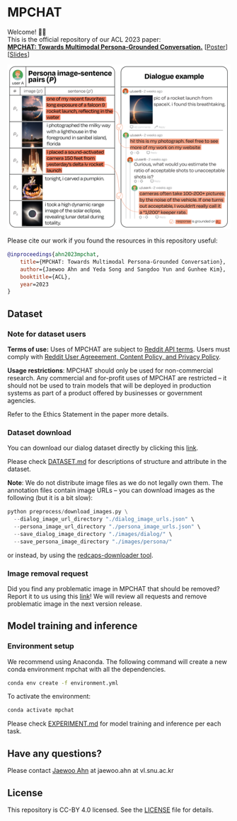 # MPCHAT

Welcome! 👋🏻\
This is the official repository of our ACL 2023 paper: \
**[MPCHAT: Towards Multimodal Persona-Grounded Conversation.](https://aclanthology.org/2023.acl-long.189/)** [[Poster](https://drive.google.com/file/d/1THxA0WcQzuQIM-omBNYiFCytBNftlIOz/view?usp=sharing)] [[Slides](https://drive.google.com/file/d/1ZplE-6PM45A23KYYceV9geMRx_itfG8k/view?usp=drive_link)]

![dialogue illustration](assets/cover.png)

Please cite our work if you found the resources in this repository useful:

```bib
@inproceedings{ahn2023mpchat,
    title={MPCHAT: Towards Multimodal Persona-Grounded Conversation},
    author={Jaewoo Ahn and Yeda Song and Sangdoo Yun and Gunhee Kim},
    booktitle={ACL},
    year=2023
}
```

## Dataset

### Note for dataset users

**Terms of use:** Uses of MPCHAT are subject to [Reddit API terms](https://www.reddit.com/wiki/api-terms/). Users must comply with [Reddit User Agreeement, Content Policy, and Privacy Policy](https://www.redditinc.com/policies).

**Usage restrictions**: MPCHAT should only be used for non-commercial research. Any commercial and for-profit uses of MPCHAT are restricted – it should not be used to train models that will be deployed in production systems as part of a product offered by businesses or government agencies.

Refer to the Ethics Statement in the paper more details.

### Dataset download
You can download our dialog dataset directly by clicking this [link](https://drive.google.com/file/d/18bur87ayw_8NkQsCz_UCml0mHfuytlVu/view?usp=drive_link).

Please check [DATASET.md](DATASET.md) for descriptions of structure and attribute in the dataset.

**Note**: We do not distribute image files as we do not legally own them. The annotation files contain image URLs – you can download images as the following (but it is a bit slow):
```python
python preprocess/download_images.py \
  --dialog_image_url_directory "./dialog_image_urls.json" \
  --persona_image_url_directory "./persona_image_urls.json" \
  --save_dialog_image_directory "./images/dialog/" \
  --save_persona_image_directory "./images/persona/"
```
or instead, by using the [redcaps-downloader tool](https://github.com/redcaps-dataset/redcaps-downloader).

### Image removal request

Did you find any problematic image in MPCHAT that should be removed? Report it to us using this [link](https://docs.google.com/forms/d/e/1FAIpQLSdz6q2IlE3Npr-ZidJmCAW-xMzu48m5-Jcta4r6FXEHwRBGYQ/viewform?usp=sf_link)! We will review all requests and remove problematic image in the next version release.

## Model training and inference

### Environment setup

We recommend using Anaconda. The following command will create a new conda environment mpchat with all the dependencies.
```bash
conda env create -f environment.yml
```

To activate the environment:
```bash
conda activate mpchat
```

Please check [EXPERIMENT.md](EXPERIMENT.md) for model training and inference per each task.

## Have any questions?

Please contact [Jaewoo Ahn](https://ahnjaewoo.github.io) at jaewoo.ahn at vl.snu.ac.kr

## License

This repository is CC-BY 4.0 licensed. See the [LICENSE](https://github.com/ahnjaewoo/mpchat/blob/main/LICENSE) file for details.
